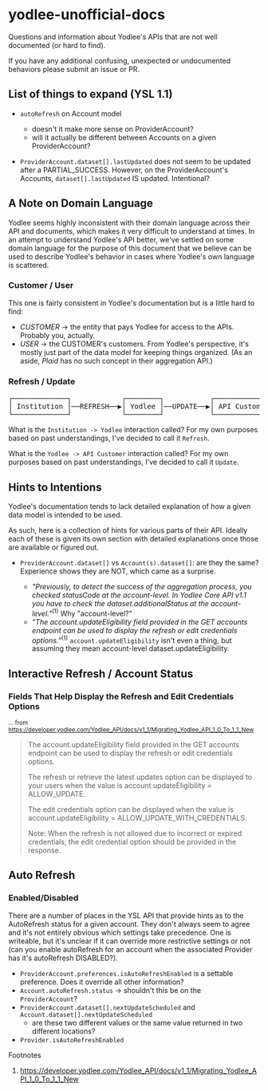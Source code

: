 # yodlee-unofficial-docs
Questions and information about Yodlee's APIs that are not well documented (or hard to find).

If you have any additional confusing, unexpected or undocumented behaviors please submit an issue or PR.


## List of things to expand (YSL 1.1)

- `autoRefresh` on Account model
  - doesn't it make more sense on ProviderAccount?
  - will it actually be different between Accounts on a given ProviderAccount?
 
- `ProviderAccount.dataset[].lastUpdated` does not seem to be updated after a PARTIAL_SUCCESS. However, on 
  the ProviderAccount's Accounts, `dataset[].lastUpdated` IS updated. Intentional?


## A Note on Domain Language ##

Yodlee seems highly inconsistent with their domain language across their API and documents, which makes it
very difficult to understand at times. In an attempt to understand Yodlee's API better, we've settled on some
domain language for the purpose of this document that we believe can be used to describe Yodlee's behavior in
cases where Yodlee's own language is scattered.

### Customer / User ###

This one is fairly consistent in Yodlee's documentation but is a little hard to find:

- *CUSTOMER* -> the entity that pays Yodlee for access to the APIs. Probably you, actually.
- *USER* -> the CUSTOMER's customers. From Yodlee's perspective, it's mostly just part of the data model
  for keeping things organized. (As an aside, *Plaid* has no such concept in their aggregation API.)

### Refresh / Update ###

<pre>
┌─────────────┐            ┌────────┐           ┌──────────────┐
│ Institution │──REFRESH──▶│ Yodlee │──UPDATE──▶│ API Customer │
└─────────────┘            └────────┘           └──────────────┘
</pre>

What is the `Institution -> Yodlee` interaction called? For my own purposes based on past understandings,
I've decided to call it `Refresh`.

What is the `Yodlee -> API Customer` interaction called? For my own purposes based on past understandings,
I've decided to call it `Update`.

## Hints to Intentions ##

Yodlee's documentation tends to lack detailed explanation of how a given data model is intended to be used.

As such, here is a collection of hints for various parts of their API. Ideally each of these is given its own
section with detailed explanations once those are available or figured out.

- `ProviderAccount.dataset[]` vs `Account(s).dataset[]`: are they the same? Experience shows they are NOT, which came as a surprise.

  - *"Previously, to detect the success of the aggregation process, you checked statusCode at the account-level. In Yodlee Core API v1.1 you have to check the dataset.additionalStatus at the account-level."*<sup>(1)</sup>  Why "account-level?"
  - *"The account.updateEligibility field provided in the GET accounts endpoint can be used to display the refresh or edit credentials options."*<sup>(1)</sup> `account.updateEligibility` isn't even a thing, but assuming they mean account-level dataset.updateEligibility.


## Interactive Refresh / Account Status ##

### Fields That Help Display the Refresh and Edit Credentials Options
<sup>... from https://developer.yodlee.com/Yodlee_API/docs/v1_1/Migrating_Yodlee_API_1_0_To_1_1_New</sup>

> The account.updateEligibility field provided in the GET accounts endpoint can be used to display the refresh 
> or edit credentials options.
>
> The refresh or retrieve the latest updates option can be displayed to your users when the value is 
> account.updateEligibility = ALLOW_UPDATE.
>
> The edit credentials option can be displayed when the value is account.updateEligibility = ALLOW_UPDATE_WITH_CREDENTIALS.
>
> Note: When the refresh is not allowed due to incorrect or expired credentials, the edit credential option should 
> be provided in the response.


## Auto Refresh ##

### Enabled/Disabled ###

There are a number of places in the YSL API that provide hints as to the AutoRefresh status for a given account. 
They don't always seem to agree and it's not entirely obvious which settings take precedence. One is writeable, but 
it's unclear if it can override more restrictive settings or not (can you enable autoRefresh for an account when 
the associated Provider has it's autoRefresh DISABLED?).

- `ProviderAccount.preferences.isAutoRefreshEnabled` is a settable preference. Does it override all other information?
- `Account.autoRefresh.status` -> shouldn't this be on the `ProviderAccount`?
- `ProviderAccount.dataset[].nextUpdateScheduled` and `Account.dataset[].nextUpdateScheduled`
  - are these two different values or the same value returned in two different locations?
- `Provider.isAutoRefreshEnabled`


Footnotes
1. https://developer.yodlee.com/Yodlee_API/docs/v1_1/Migrating_Yodlee_API_1_0_To_1_1_New

